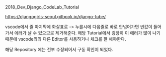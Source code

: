 2018_Dev_Django_CodeLab_Tutorial


https://djangogirls-seoul.gitbook.io/django-tube/

vscode에서 줄 마지막에 화살표로 -> 누를시에 다음줄로 바로 안넘어가면 빈값이 들어가서 에러가 날 수 있으므로 제거해준다.
해당 Tutorial에서 굉장히 이 에러가 많이 나기 때문에 vscode외의 다른 Editor를 사용하거나 체크를 잘 해야한다.

해당 Repository 에는 전부 수정되어서 구동 확인이 되었다.
